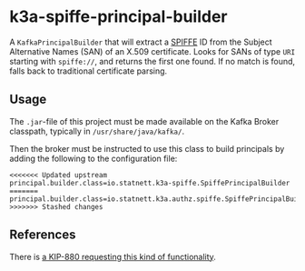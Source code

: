 # k3a-spiffe-principal-builder

A `KafkaPrincipalBuilder` that will extract a [SPIFFE](https://spiffe.io/) ID
from the Subject Alternative Names (SAN) of an X.509 certificate. Looks for
SANs of type `URI` starting with `spiffe://`, and returns the first one found.
If no match is found, falls back to traditional certificate parsing.

## Usage

The `.jar`-file of this project must be made available on the Kafka
Broker classpath, typically in `/usr/share/java/kafka/`.

Then the broker must be instructed to use this class to build principals by
adding the following to the configuration file:

```properties
<<<<<<< Updated upstream
principal.builder.class=io.statnett.k3a-spiffe.SpiffePrincipalBuilder
=======
principal.builder.class=io.statnett.k3a.authz.spiffe.SpiffePrincipalBuilder
>>>>>>> Stashed changes
```

## References

There is [a KIP-880 requesting this kind of
functionality](https://cwiki.apache.org/confluence/display/KAFKA/KIP-880%3A+X509+SAN+based+SPIFFE+URI+ACL+within+mTLS+Client+Certificates).
